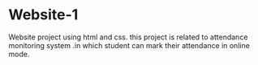 # Website-1
Website project using html and css.
this project is related to attendance monitoring system .in which student can mark their attendance in online mode.
